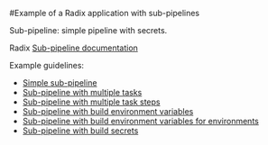 #Example of a Radix application with sub-pipelines

Sub-pipeline: simple pipeline with secrets.

Radix [Sub-pipeline documentation](https://www.radix.equinor.com/guides/sub-pipeline/#configure-sub-pipeline)

Example guidelines:
* [Simple sub-pipeline](https://www.radix.equinor.com/guides/sub-pipeline/example-simple-pipeline.html)
* [Sub-pipeline with multiple tasks](https://www.radix.equinor.com/guides/sub-pipeline/example-pipeline-with-multiple-tasks.html)
* [Sub-pipeline with multiple task steps](https://www.radix.equinor.com/guides/sub-pipeline/example-pipeline-with-multiple-task-steps.html)
* [Sub-pipeline with build environment variables](https://www.radix.equinor.com/guides/sub-pipeline/example-pipeline-with-env-vars.html)
* [Sub-pipeline with build environment variables for environments](https://www.radix.equinor.com/guides/sub-pipeline/example-pipeline-with-env-vars-for-envs.html)
* [Sub-pipeline with build secrets](https://www.radix.equinor.com/guides/sub-pipeline/example-pipeline-with-build-secrets.html)